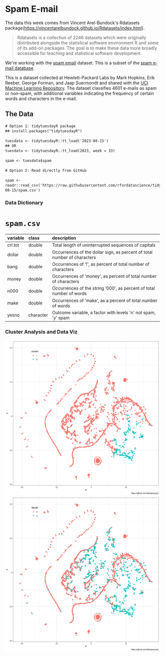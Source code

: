 # Spam E-mail

The data this week comes from Vincent Arel-Bundock's Rdatasets package(<https://vincentarelbundock.github.io/Rdatasets/index.html>).

> Rdatasets is a collection of 2246 datasets which were originally distributed alongside the statistical software environment R and some of its add-on packages. The goal is to make these data more broadly accessible for teaching and statistical software development.

We're working with the [spam email](https://vincentarelbundock.github.io/Rdatasets/doc/DAAG/spam7.html) dataset. This is a subset of the [spam e-mail database](https://search.r-project.org/CRAN/refmans/kernlab/html/spam.html).

This is a dataset collected at Hewlett-Packard Labs by Mark Hopkins, Erik Reeber, George Forman, and Jaap Suermondt and shared with the [UCI Machine Learning Repository](https://archive.ics.uci.edu/dataset/94/spambase). The dataset classifies 4601 e-mails as spam or non-spam, with additional variables indicating the frequency of certain words and characters in the e-mail.

## The Data

```{r}
# Option 1: tidytuesdayR package 
## install.packages("tidytuesdayR")

tuesdata <- tidytuesdayR::tt_load('2023-08-15')
## OR
tuesdata <- tidytuesdayR::tt_load(2023, week = 33)

spam <- tuesdata$spam

# Option 2: Read directly from GitHub

spam <- readr::read_csv('https://raw.githubusercontent.com/rfordatascience/tidytuesday/master/data/2023/2023-08-15/spam.csv')
```

### Data Dictionary

# `spam.csv`

| variable | class | description |
|:---|:---|:---|
| crl.tot | double | Total length of uninterrupted sequences of capitals |
| dollar | double | Occurrences of the dollar sign, as percent of total number of characters |
| bang | double | Occurrences of ‘!’, as percent of total number of characters |
| money | double | Occurrences of ‘money’, as percent of total number of characters |
| n000 | double | Occurrences of the string ‘000’, as percent of total number of words |
| make | double | Occurrences of ‘make’, as a percent of total number of words |
| yesno | character | Outcome variable, a factor with levels 'n' not spam, 'y' spam |

### Cluster Analysis and Data Viz

![](cluster_plot1.jpeg) ![](cluster_plot2.jpeg)
